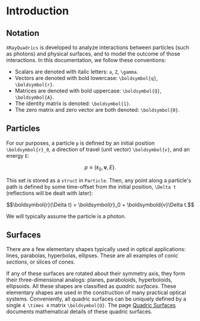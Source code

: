 # Introduction

## Notation
`XRayQuadrics` is developed to analyze interactions between particles (such as photons) and physical surfaces, and to model the outcome of those interactions. In this documentation, we follow these conventions:
* Scalars are denoted with italic letters: ``a``, ``Z``, ``\gamma``.
* Vectors are denoted with bold lowercase: ``\boldsymbol{q}``, ``\boldsymbol{r}``.
* Matrices are denoted with bold uppercase: ``\boldsymbol{Q}``, ``\boldsymbol{A}``.
* The identity matrix is denoted: ``\boldsymbol{1}``.
* The zero matrix and zero vector are both denoted: ``\boldsymbol{0}``.

## Particles
For our purposes, a particle ``p`` is defined by an initial position ``\boldsymbol{r}_0``, a direction of travel (unit vector) ``\boldsymbol{v}``, and an energy ``E``:
```math
p \equiv \{\boldsymbol{r}_0, \boldsymbol{v}, E\}.
```
This set is stored as a `struct` in `Particle`. Then, any point along a particle's path is defined by some time-offset from the initial position, ``\Delta t`` (reflections will be dealt with later):
```math
\boldsymbol{r}(\Delta t) = \boldsymbol{r}_0 + \boldsymbold{v}\Delta t.
```
We will typically assume the particle is a photon.

## Surfaces
There are a few elementary shapes typically used in optical applications: lines, parabolas, hyperbolas, ellipses. These are all examples of *conic sections*, or slices of cones.
<!-- put figure -->
If any of these surfaces are rotated about their symmetry axis, they form their three-dimensional analogs: planes, paraboloids, hyperboloids, ellipsoids. All these shapes are classified as *quadric surfaces*. These elementary shapes are used in the construction of many practical optical systems. Conveniently, all quadric surfaces can be uniquely defined by a single ``4 \times 4`` matrix ``\boldsymbol{Q}``. The page [Quadric Surfaces](@ref) documents mathematical details of these quadric surfaces.